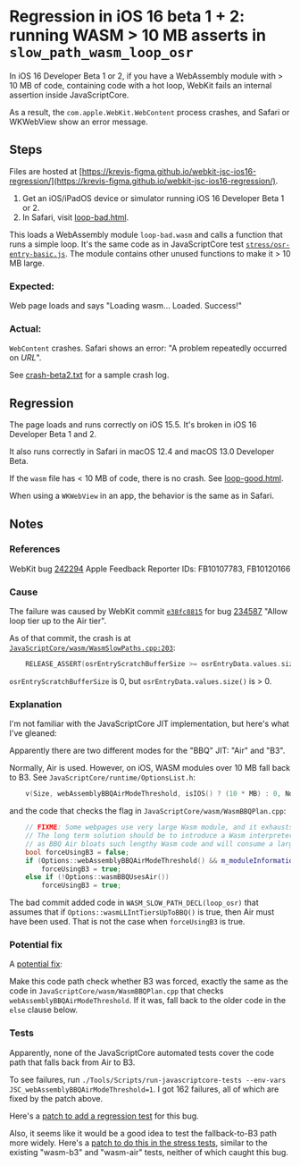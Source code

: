 # Regression in iOS 16 beta 1 + 2: running WASM > 10 MB asserts in `slow_path_wasm_loop_osr`

In iOS 16 Developer Beta 1 or 2, if you have a WebAssembly module with > 10 MB of code, containing code with a hot loop, WebKit fails an internal assertion inside JavaScriptCore.

As a result, the `com.apple.WebKit.WebContent` process crashes, and Safari or WKWebView show an error message.

## Steps

Files are hosted at [https://krevis-figma.github.io/webkit-jsc-ios16-regression/](https://krevis-figma.github.io/webkit-jsc-ios16-regression/).

1. Get an iOS/iPadOS device or simulator running iOS 16 Developer Beta 1 or 2.
2. In Safari, visit [loop-bad.html](https://krevis-figma.github.io/webkit-jsc-ios16-regression/loop-bad.html).

This loads a WebAssembly module `loop-bad.wasm` and calls a function that runs a simple loop. It's the same code as in JavaScriptCore test [`stress/osr-entry-basic.js`](https://github.com/WebKit/WebKit/blob/main/JSTests/wasm/stress/osr-entry-basic.js). The module contains other unused functions to make it > 10 MB large.

### Expected: 
Web page loads and says "Loading wasm... Loaded. Success!"
### Actual:
`WebContent` crashes. Safari shows an error: "A problem repeatedly occurred on *URL*".

See [crash-beta2.txt](crash-beta2.txt) for a sample crash log.

## Regression

The page loads and runs correctly on iOS 15.5. It's broken in iOS 16 Developer Beta 1 and 2.

It also runs correctly in Safari in macOS 12.4 and macOS 13.0 Developer Beta.

If the `wasm` file has < 10 MB of code, there is no crash. See [loop-good.html](https://krevis-figma.github.io/webkit-jsc-ios16-regression/loop-good.html).

When using a `WKWebView` in an app, the behavior is the same as in Safari.

## Notes

### References

WebKit bug [242294](https://bugs.webkit.org/show_bug.cgi?id=242294)
Apple Feedback Reporter IDs: FB10107783, FB10120166

### Cause

The failure was caused by WebKit commit [`e38fc8815`](https://github.com/WebKit/WebKit/commit/e38fc8815d7063e888a1eb3ecb2c7c93ba3fbe84) for bug [234587](https://bugs.webkit.org/show_bug.cgi?id=234587) "Allow loop tier up to the Air tier".

As of that commit, the crash is at [`JavaScriptCore/wasm/WasmSlowPaths.cpp:203`](https://github.com/WebKit/WebKit/commit/e38fc8815d7063e888a1eb3ecb2c7c93ba3fbe84#diff-8ef011487f54489d434fd97bb37b55273a415ddaf4968f3760a0af07ae6b855dR203):
```cpp
    RELEASE_ASSERT(osrEntryScratchBufferSize >= osrEntryData.values.size());
```

`osrEntryScratchBufferSize` is 0, but `osrEntryData.values.size()` is > 0.

### Explanation

I'm not familiar with the JavaScriptCore JIT implementation, but here's what I've gleaned:

Apparently there are two different modes for the "BBQ" JIT: "Air" and "B3".  

Normally, Air is used. However, on iOS, WASM modules over 10 MB fall back to B3. See `JavaScriptCore/runtime/OptionsList.h`:

```cpp
    v(Size, webAssemblyBBQAirModeThreshold, isIOS() ? (10 * MB) : 0, Normal, "If 0, we always use BBQ Air. If Wasm module code size hits this threshold, we compile Wasm module with B3 BBQ mode.") \
```

and the code that checks the flag in `JavaScriptCore/wasm/WasmBBQPlan.cpp`:

```cpp
    // FIXME: Some webpages use very large Wasm module, and it exhausts all executable memory in ARM64 devices since the size of executable memory region is only limited to 128MB.
    // The long term solution should be to introduce a Wasm interpreter. But as a short term solution, we introduce heuristics to switch back to BBQ B3 at the sacrifice of start-up time,
    // as BBQ Air bloats such lengthy Wasm code and will consume a large amount of executable memory.
    bool forceUsingB3 = false;
    if (Options::webAssemblyBBQAirModeThreshold() && m_moduleInformation->codeSectionSize >= Options::webAssemblyBBQAirModeThreshold())
        forceUsingB3 = true;
    else if (!Options::wasmBBQUsesAir())
        forceUsingB3 = true;
```

The bad commit added code in `WASM_SLOW_PATH_DECL(loop_osr)` that assumes that if `Options::wasmLLIntTiersUpToBBQ()` is true, then Air must have been used. That is not the case when `forceUsingB3` is true.

### Potential fix

A [potential fix](3-fix.patch):

Make this code path check whether B3 was forced, exactly the same as the code in `JavaScriptCore/wasm/WasmBBQPlan.cpp` that checks `webAssemblyBBQAirModeThreshold`. If it was, fall back to the older code in the `else` clause below.


### Tests

Apparently, none of the JavaScriptCore automated tests cover the code path that falls back from Air to B3.

To see failures, run `./Tools/Scripts/run-javascriptcore-tests --env-vars JSC_webAssemblyBBQAirModeThreshold=1`.  I got 162 failures, all of which are fixed by the patch above.

Here's a [patch to add a regression test](1-add-regression-test.patch) for this bug.

Also, it seems like it would be a good idea to test the fallback-to-B3 path more widely. Here's a [patch to do this in the stress tests](2-add-stress-tests.patch), similar to the existing "wasm-b3" and "wasm-air" tests, neither of which caught this bug.
